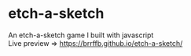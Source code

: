 # etch-a-sketch

An etch-a-sketch game I built with javascript  
Live preview => https://brrffb.github.io/etch-a-sketch/
